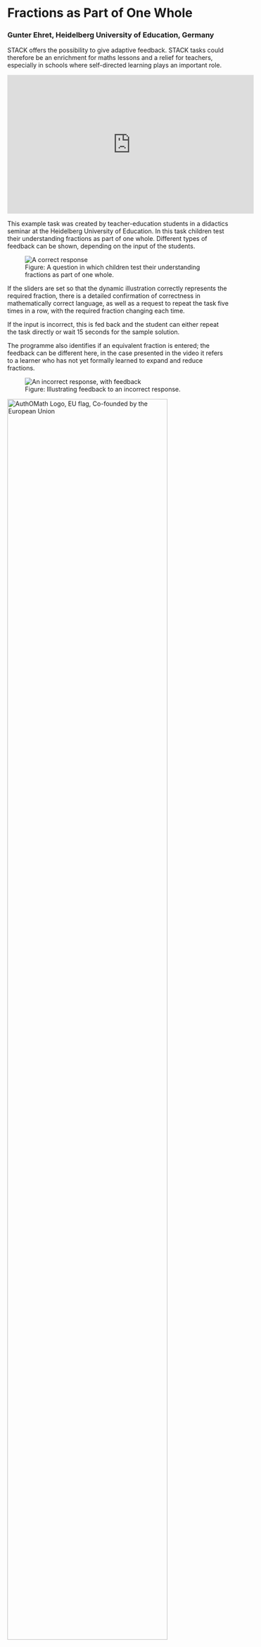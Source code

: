 # Fractions as Part of One Whole 

### Gunter Ehret, Heidelberg University of Education, Germany

STACK offers the possibility to give adaptive feedback. STACK tasks could therefore be an enrichment for maths lessons and a relief for teachers, especially in schools where self-directed learning plays an important role.

<center>
<iframe class="embed-responsive-item" width="560" height="315" src="https://www.youtube.com/embed/KO5hbh7iRWM" frameborder="0" allow="accelerometer; autoplay; encrypted-media; gyroscope; picture-in-picture" allowfullscreen></iframe>
</center>

This example task was created by teacher-education students in a didactics seminar at the Heidelberg University of Education.  In this task children test their understanding fractions as part of one whole.  Different types of feedback can be shown, depending on the input of the students.

<div class="float-none img-middle">
<figure class="figure">
<img class="figure-img img-fluid" src="../Images/Fractions-part-whole2.png" alt="A correct response">
<figcaption class="figure-caption">Figure: A question in which children test their understanding fractions as part of one whole.</figcaption>
</figure></div>

If the sliders are set so that the dynamic illustration correctly represents the required fraction, there is a detailed confirmation of correctness in mathematically correct language, as well as a request to repeat the task five times in a row, with the required fraction changing each time.

If the input is incorrect, this is fed back and the student can either repeat the task directly or wait 15 seconds for the sample solution.

The programme also identifies if an equivalent fraction is entered; the feedback can be different here, in the case presented in the video it refers to a learner who has not yet formally learned to expand and reduce fractions.

<div class="float-none img-middle">
<figure class="figure">
<img class="figure-img img-fluid" src="../Images/Fractions-part-whole1.png" alt="An incorrect response, with feedback">
<figcaption class="figure-caption">Figure: Illustrating feedback to an incorrect response.</figcaption>
</figure></div>

<!--EU funding message and image-->
<div class="disclaimer">
<div class="disclaimer-left"><img src="../Images/AuthOMath_EU.png" alt="AuthOMath Logo, EU flag, Co-founded by the European Union" width="85%" /></div>
<div class="disclaimer-right">The creation of these resources has been (partially) funded by the ERASMUS+ grant program of the European Union under grant No. 2021-1-DE01-KA220-HED-000032031. Neither the European Commission nor the project's national funding agency DAAD are responsible for the content or liable for any losses or damage resulting of the use of these resources.</div>
</div>
</div>